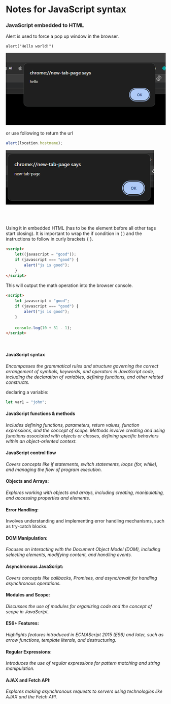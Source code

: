 # Notes for JavaScript syntax

### JavaScript embedded to HTML

Alert is used to force a pop up window in the browser.

```JS
alert("Hello world!")
```

![example image](image.png)

or use following to return the url

```js
alert(location.hostname);
```

![example image](image-1.png)

<br>
<br>

Using it in embedded HTML (has to be the element before all other tags start closing). It is important to wrap the if condition in ( ) and the instructions to follow in curly brackets { }.

```html
<script>
	let((javascript = "good"));
	if (javascript === "good") {
		alert("js is good");
	}
</script>
```

This will output the math operation into the browser console.

```html
<script>
	let javascript = "good";
	if (javascript === "good") {
		alert("js is good");
	}

	console.log(10 + 31 - 1);
</script>
```

<br>

#### JavaScript syntax

_Encompasses the grammatical rules and structure governing the correct arrangement of symbols, keywords, and operators in JavaScript code, including the declaration of variables, defining functions, and other related constructs._

declaring a variable:

```js
let var1 = "john";
```

#### JavaScript functions & methods

_Includes defining functions, parameters, return values, function expressions, and the concept of scope. Methods involve creating and using functions associated with objects or classes, defining specific behaviors within an object-oriented context._

#### JavaScript control flow

_Covers concepts like if statements, switch statements, loops (for, while), and managing the flow of program execution._

#### Objects and Arrays:

_Explores working with objects and arrays, including creating, manipulating, and accessing properties and elements._

#### Error Handling:

Involves understanding and implementing error handling mechanisms, such as try-catch blocks.

#### DOM Manipulation:

_Focuses on interacting with the Document Object Model (DOM), including selecting elements, modifying content, and handling events._

#### Asynchronous JavaScript:

_Covers concepts like callbacks, Promises, and async/await for handling asynchronous operations._

#### Modules and Scope:

_Discusses the use of modules for organizing code and the concept of scope in JavaScript._

#### ES6+ Features:

_Highlights features introduced in ECMAScript 2015 (ES6) and later, such as arrow functions, template literals, and destructuring._

#### Regular Expressions:

_Introduces the use of regular expressions for pattern matching and string manipulation._

#### AJAX and Fetch API:

_Explores making asynchronous requests to servers using technologies like AJAX and the Fetch API._
